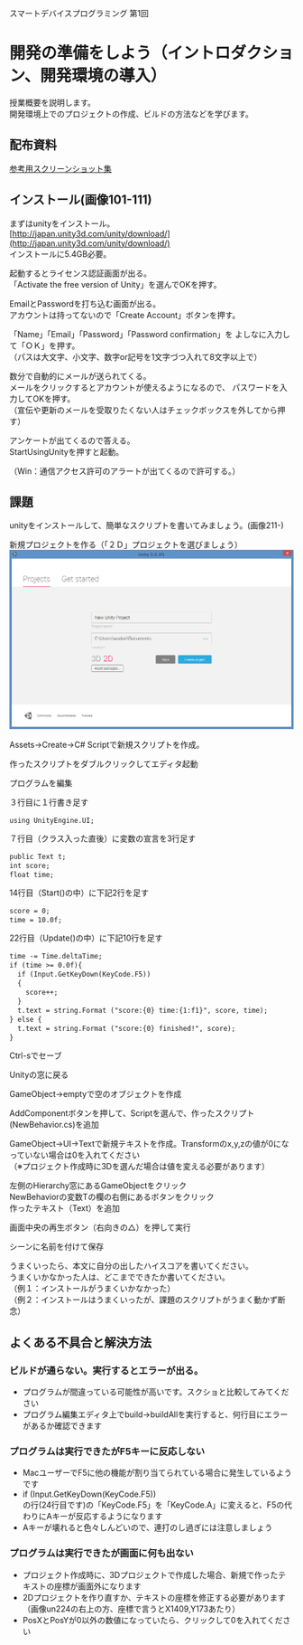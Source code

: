 スマートデバイスプログラミング 第1回
# 開発の準備をしよう（イントロダクション、開発環境の導入）

授業概要を説明します。  
開発環境上でのプロジェクトの作成、ビルドの方法などを学びます。

## 配布資料
[参考用スクリーンショット集](https://github.com/seibe/keio_sdp/tree/master/document/assets/k01)

## インストール(画像101-111)

まずはunityをインストール。  
[http://japan.unity3d.com/unity/download/](http://japan.unity3d.com/unity/download/)  
インストールに5.4GB必要。

起動するとライセンス認証画面が出る。  
「Activate the free version of Unity」を選んでOKを押す。

EmailとPasswordを打ち込む画面が出る。  
アカウントは持ってないので「Create Account」ボタンを押す。

「Name」「Email」「Password」「Password confirmation」を
よしなに入力して「ＯＫ」を押す。  
（パスは大文字、小文字、数字or記号を1文字づつ入れて8文字以上で）

数分で自動的にメールが送られてくる。  
メールをクリックするとアカウントが使えるようになるので、
パスワードを入力してOKを押す。  
（宣伝や更新のメールを受取りたくない人はチェックボックスを外してから押す）

アンケートが出てくるので答える。  
StartUsingUnityを押すと起動。

（Win：通信アクセス許可のアラートが出てくるので許可する。）

## 課題

unityをインストールして、簡単なスクリプトを書いてみましょう。(画像211-)

新規プロジェクトを作る（「２Ｄ」プロジェクトを選びましょう）  
![新規プロジェクト作成](https://raw.githubusercontent.com/seibe/keio_sdp/master/document/assets/k01/un203.png)

Assets→Create→C# Scriptで新規スクリプトを作成。

作ったスクリプトをダブルクリックしてエディタ起動

プログラムを編集

３行目に１行書き足す

    using UnityEngine.UI;

７行目（クラス入った直後）に変数の宣言を3行足す

    public Text t;
    int score;
    float time;

14行目（Start()の中）に下記2行を足す

    score = 0;
    time = 10.0f;

22行目（Update()の中）に下記10行を足す

    time -= Time.deltaTime;
    if (time >= 0.0f){
      if (Input.GetKeyDown(KeyCode.F5))
      {
        score++;
      }
      t.text = string.Format ("score:{0} time:{1:f1}", score, time);
    } else {
      t.text = string.Format ("score:{0} finished!", score);
    }

Ctrl-sでセーブ

Unityの窓に戻る

GameObject→emptyで空のオブジェクトを作成

AddComponentボタンを押して、Scriptを選んで、作ったスクリプト(NewBehavior.cs)を追加

GameObject→UI→Textで新規テキストを作成。Transformのx,y,zの値が0になっていない場合は0を入れてください  
（※プロジェクト作成時に3Dを選んだ場合は値を変える必要があります）

左側のHierarchy窓にあるGameObjectをクリック  
NewBehaviorの変数Tの欄の右側にあるボタンをクリック  
作ったテキスト（Text）を追加

画面中央の再生ボタン（右向きの△）を押して実行

シーンに名前を付けて保存

うまくいったら、本文に自分の出したハイスコアを書いてください。  
うまくいかなかった人は、どこまでできたか書いてください。  
（例１：インストールがうまくいかなかった）  
（例２：インストールはうまくいったが、課題のスクリプトがうまく動かず断念）

## よくある不具合と解決方法

### ビルドが通らない。実行するとエラーが出る。

* プログラムが間違っている可能性が高いです。スクショと比較してみてください
* プログラム編集エディタ上でbuild→buildAllを実行すると、何行目にエラーがあるか確認できます

### プログラムは実行できたがF5キーに反応しない

* MacユーザーでF5に他の機能が割り当てられている場合に発生しているようです
* if (Input.GetKeyDown(KeyCode.F5))  
の行(24行目です)の「KeyCode.F5」を「KeyCode.A」に変えると、F5の代わりにAキーが反応するようになります
* Aキーが壊れると色々しんどいので、連打のし過ぎには注意しましょう

### プログラムは実行できたが画面に何も出ない

* プロジェクト作成時に、3Dプロジェクトで作成した場合、新規で作ったテキストの座標が画面外になります
* 2Dプロジェクトを作り直すか、テキストの座標を修正する必要があります（画像un224の右上の方、座標で言うとX1409,Y173あたり）
* PosXとPosYが0以外の数値になっていたら、クリックして0を入れてください
